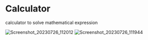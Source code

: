 # Calculator
calculator to solve mathematical expression


![Screenshot_20230726_112012](https://github.com/AMAN-MAHTO/Calculator/assets/72177509/03f31bc5-225b-4f23-b0b1-471479da4628) ![Screenshot_20230726_111944](https://github.com/AMAN-MAHTO/Calculator/assets/72177509/5081c10d-a7f4-41d1-880b-e9fb19831415)
